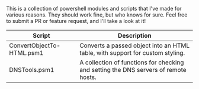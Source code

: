 This is a collection of powershell modules and scripts that I've made for various reasons. They should work fine, but who knows for sure. Feel free to submit a PR or feature request, and I'll take a look at it! 

|Script|Description|
|---|---|
|ConvertObjectTo-HTML.psm1|Converts a passed object into an HTML table, with support for custom styling.|
|DNSTools.psm1|A collection of functions for checking and setting the DNS servers of remote hosts.|
